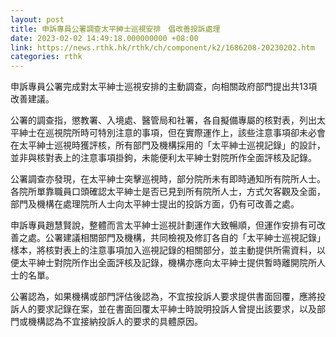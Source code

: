 ```yaml
---
layout: post
title: 申訴專員公署調查太平紳士巡視安排　倡改善投訴處理
date: 2023-02-02 14:49:18.000000000 +08:00
link: https://news.rthk.hk/rthk/ch/component/k2/1686208-20230202.htm
categories: rthk
---
```


申訴專員公署完成對太平紳士巡視安排的主動調查，向相關政府部門提出共13項改善建議。

公署的調查指，懲教署、入境處、醫管局和社署，各自擬備專屬的核對表，列出太平紳士在巡視院所時可特別注意的事項，但在實際運作上，該些注意事項卻未必會在太平紳士巡視時獲評核，所有部門及機構採用的「太平紳士巡視記錄」的設計，並非與核對表上的注意事項掛鉤，未能便利太平紳士對院所作全面評核及記錄。

公署調查亦發現，在太平紳士突擊巡視時，部分院所未有即時通知所有院所人士。各院所單靠職員口頭確認太平紳士是否已見到所有院所人士，方式欠客觀及全面，部門及機構在處理院所人士向太平紳士提出的投訴方面，仍有可改善之處。

申訴專員趙慧賢說，整體而言太平紳士巡視計劃運作大致暢順，但運作安排有可改善之處。公署建議相關部門及機構，共同檢視及修訂各自的「太平紳士巡視記錄」樣本，將核對表上的注意事項加入巡視記錄的相關部分，並主動提供所需資料，以便太平紳士對院所作出全面評核及記錄，機構亦應向太平紳士提供暫時離開院所人士的名單。

公署認為，如果機構或部門評估後認為，不宜按投訴人要求提供書面回覆，應將投訴人的要求記錄在案，並在書面回覆太平紳士時說明投訴人曾提出該要求，以及部門或機構認為不宜接納投訴人的要求的具體原因。
